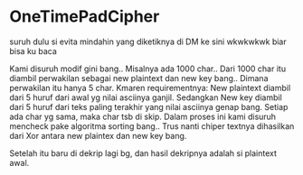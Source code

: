 # OneTimePadCipher
suruh dulu si evita mindahin yang diketiknya di DM ke sini wkwkwkwk biar bisa ku baca


Kami disuruh modif gini bang..
Misalnya ada 1000 char..
Dari 1000 char itu diambil perwakilan sebagai new plaintext dan new key bang..
Dimana perwakilan itu hanya 5 char.
Kmaren requirementnya:
New plaintext diambil dari 5 huruf dari awal yg nilai asciinya ganjil.
Sedangkan
New key diambil dari 5 huruf dari teks paling terakhir yang nilai asciinya genap bang.
Setiap ada char yg sama, maka char tsb di skip.
Dalam proses ini kami disuruh mencheck pake algoritma sorting bang..
Trus nanti chiper textnya dihasilkan dari Xor antara new plaintex dan new key bang.

Setelah itu baru di dekrip lagi bg, dan hasil dekripnya adalah si plaintext awal.
